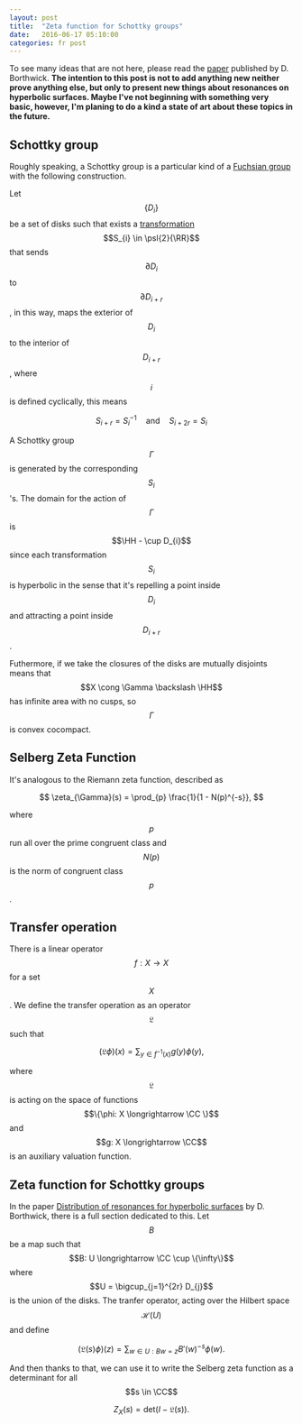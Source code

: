 ```yaml
---
layout: post
title:  "Zeta function for Schottky groups"
date:   2016-06-17 05:10:00
categories: fr post
---
```


$$
\newcommand{\RR}{\mathbb{R}}
\newcommand{\ZZ}{\mathbb{Z}}
\newcommand{\CC}{\mathbb{C}}
\newcommand{\QQ}{\mathbb{Q}}
\newcommand{\FF}{\mathbb{F}}
\newcommand{\PP}{\mathbb{P}}
\newcommand{\HH}{\mathbb{H}}
\newcommand{\psl}[2]{\text{PSL}(#1, #2)}
\newcommand{\coker}[1]{\text{coker} \ #1}
\newcommand{\im}[1]{\text{Im} \ #1}
\newcommand{\diag}[1]{\text{diag}(#1)}
$$

To see many ideas that are not here, please read the [paper][paper1] published by D. Borthwick. <b>The intention to this post is not to add anything new neither
prove anything else, but only to present new things about resonances on hyperbolic surfaces. Maybe I've not beginning with something very basic, however, I'm planing
to do a kind a state of art about these topics in the future.</b>

<b>Schottky group</b>
---
Roughly speaking, a Schottky group is a particular kind of a [Fuchsian group][Fuchsian] with the following construction.

Let $$\{D_{i}\}$$ be a set of disks such that exists a [transformation][Mobius] $$S_{i} \in \psl{2}{\RR}$$ that sends $$\partial D_{i}$$ to
$$\partial D_{i+r}$$, in this way, maps the exterior of $$D_{i}$$ to the interior of $$D_{i+r}$$, where $$i$$ is defined cyclically, this means

$$
S_{i+r} = S_{i}^{-1} \hspace{1em} \text{and} \hspace{1em} S_{i+2r} = S_{i}
$$

A Schottky group $$\Gamma$$ is generated by the corresponding $$S_{i}$$'s. The domain for the action of $$\Gamma$$ is $$\HH - \cup D_{i}$$ since
each transformation $$S_{i}$$ is hyperbolic in the sense that it's repelling a point inside $$D_{i}$$ and attracting a point inside $$D_{i+r}$$.

Futhermore, if we take the closures of the disks are mutually disjoints means that $$X \cong \Gamma \backslash \HH$$ has infinite area with no cusps, so
$$\Gamma$$ is convex cocompact.

<b>Selberg Zeta Function</b>
---
It's analogous to the Riemann zeta function, described as

$$
\zeta_{\Gamma}(s) = \prod_{p} \frac{1}{1 - N(p)^{-s}},
$$

where $$p$$ run all over the prime congruent class and $$N(p)$$ is the norm of congruent class $$p$$.

<b>Transfer operation</b>
---
There is a linear operator $$f: X \longrightarrow X$$ for a set $$X$$. We define the transfer operation as an operator $$\mathfrak{L}$$
such that

$$
(\mathfrak{L}\phi)(x) = \sum_{y \in f^{-1}(x)} g(y)\phi(y),
$$

where $$\mathfrak{L}$$ is acting on the space of functions $$\{\phi: X \longrightarrow \CC \}$$ and $$g: X \longrightarrow \CC$$ is an auxiliary valuation function.

<b>Zeta function for Schottky groups</b>
---
In the paper [Distribution of resonances for hyperbolic surfaces][paper1] by D. Borthwick, there is a full section dedicated to this. Let $$B$$ be a map
such that $$B: U \longrightarrow \CC \cup \{\infty\}$$ where $$U = \bigcup_{j=1}^{2r} D_{j}$$ is the union of the disks. The tranfer operator, acting
over the Hilbert space $$\mathcal{H}(U)$$ and define

$$
(\mathfrak{L}(s)\phi)(z) = \sum_{w \in U: Bw = z} B'(w)^{-s}\phi(w).
$$

And then thanks to that, we can use it to write the Selberg zeta function as a determinant for all $$s \in \CC$$

$$
Z_{X}(s) = \text{det}(I - \mathfrak{L}(s)).
$$

[Fuchsian]: https://en.wikipedia.org/wiki/Fuchsian_group
[Mobius]: https://en.wikipedia.org/wiki/M%C3%B6bius_transformation
[paper1]: http://arxiv.org/pdf/1305.4850v2.pdf
